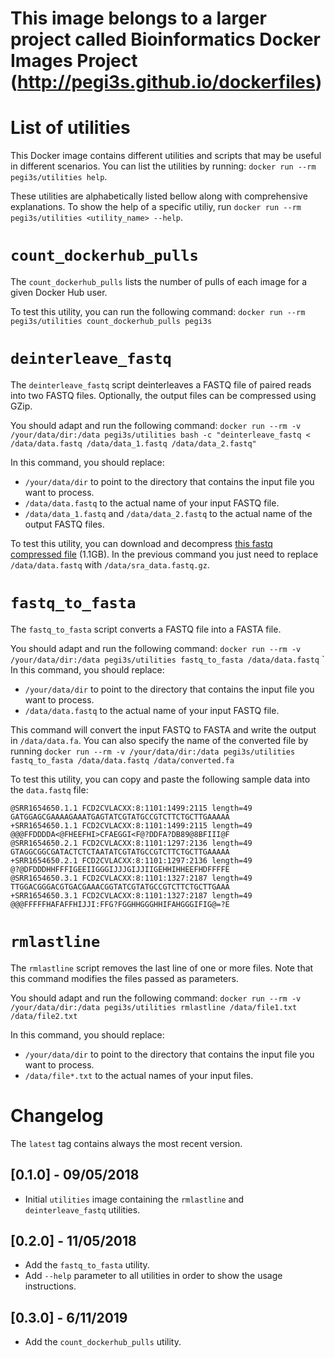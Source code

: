 # This image belongs to a larger project called Bioinformatics Docker Images Project (http://pegi3s.github.io/dockerfiles)

# List of utilities
This Docker image contains different utilities and scripts that may be useful in different scenarios. You can list the utilities by running: `docker run --rm pegi3s/utilities help`.

These utilities are alphabetically listed bellow along with comprehensive explanations. To show the help of a specific utiliy, run `docker run --rm pegi3s/utilities <utility_name> --help`.

# `count_dockerhub_pulls`

The `count_dockerhub_pulls` lists the number of pulls of each image for a given Docker Hub user.

To test this utility, you can run the following command: `docker run --rm pegi3s/utilities count_dockerhub_pulls pegi3s`

# `deinterleave_fastq`

The `deinterleave_fastq` script deinterleaves a FASTQ file of paired reads into two FASTQ files. Optionally, the output files can be compressed using GZip.

You should adapt and run the following command: `docker run --rm -v /your/data/dir:/data pegi3s/utilities bash -c "deinterleave_fastq < /data/data.fastq /data/data_1.fastq /data/data_2.fastq"`

In this command, you should replace:
- `/your/data/dir` to point to the directory that contains the input file you want to process.
- `/data/data.fastq` to the actual name of your input FASTQ file.
- `/data/data_1.fastq` and `/data/data_2.fastq` to the actual name of the output FASTQ files.

To test this utility, you can download and decompress [this fastq compressed file](https://trace.ncbi.nlm.nih.gov/Traces/sra/sra.cgi?cmd=dload&run_list=SRR1654650&format=fastq) (1.1GB). In the previous command you just need to replace `/data/data.fastq` with `/data/sra_data.fastq.gz`.

# `fastq_to_fasta`

The `fastq_to_fasta` script converts a FASTQ file into a FASTA file.

You should adapt and run the following command: `docker run --rm -v /your/data/dir:/data pegi3s/utilities fastq_to_fasta /data/data.fastq`
`
In this command, you should replace:
- `/your/data/dir` to point to the directory that contains the input file you want to process.
- `/data/data.fastq` to the actual name of your input FASTQ file.

This command will convert the input FASTQ to FASTA and write the output in `/data/data.fa`. You can also specify the name of the converted file by running `docker run --rm -v /your/data/dir:/data pegi3s/utilities fastq_to_fasta /data/data.fastq /data/converted.fa`

To test this utility, you can copy and paste the following sample data into the `data.fastq` file:
```
@SRR1654650.1.1 FCD2CVLACXX:8:1101:1499:2115 length=49
GATGGAGCGAAAAGAAATGAGTATCGTATGCCGTCTTCTGCTTGAAAAA
+SRR1654650.1.1 FCD2CVLACXX:8:1101:1499:2115 length=49
@@@FFDDDDA<@FHEEFHI>CFAEGGI<F@?DDFA?DB89@8BFIII@F
@SRR1654650.2.1 FCD2CVLACXX:8:1101:1297:2136 length=49
GTAGGCGGCGATACTCTCTAATATCGTATGCCGTCTTCTGCTTGAAAAA
+SRR1654650.2.1 FCD2CVLACXX:8:1101:1297:2136 length=49
@?@DFDDDHHFFFIGEEIIGGGIJJJGIJJIIGEHHIHHEEFHDFFFFE
@SRR1654650.3.1 FCD2CVLACXX:8:1101:1327:2187 length=49
TTGGACGGGACGTGACGAAACGGTATCGTATGCCGTCTTCTGCTTGAAA
+SRR1654650.3.1 FCD2CVLACXX:8:1101:1327:2187 length=49
@@@FFFFFHAFAFFHIJJI:FFG?FGGHHGGGHHIFAHGGGIFIG@=?E

```

# `rmlastline`

The `rmlastline` script removes the last line of one or more files. Note that this command modifies the files passed as parameters.

You should adapt and run the following command: `docker run --rm -v /your/data/dir:/data pegi3s/utilities rmlastline /data/file1.txt /data/file2.txt`

In this command, you should replace:
- `/your/data/dir` to point to the directory that contains the input file you want to process.
- `/data/file*.txt` to the actual names of your input files.

# Changelog

The `latest` tag contains always the most recent version.

## [0.1.0] - 09/05/2018
- Initial `utilities` image containing the `rmlastline` and `deinterleave_fastq` utilities.

## [0.2.0] - 11/05/2018
- Add the `fastq_to_fasta` utility.
- Add `--help` parameter to all utilities in order to show the usage instructions.

## [0.3.0] - 6/11/2019
- Add the `count_dockerhub_pulls` utility.
